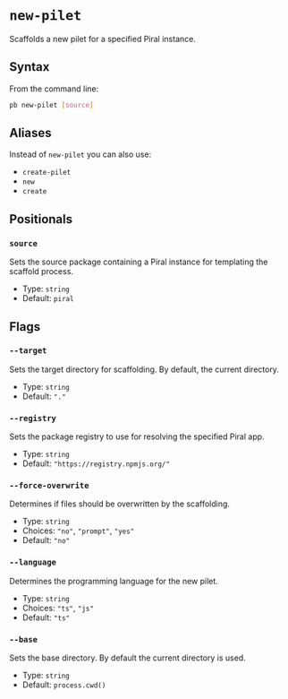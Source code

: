 # `new-pilet`

<!--start:auto-generated-->

Scaffolds a new pilet for a specified Piral instance.

## Syntax

From the command line:

```sh
pb new-pilet [source]
```

## Aliases

Instead of `new-pilet` you can also use:

- `create-pilet`
- `new`
- `create`

## Positionals

### `source`

Sets the source package containing a Piral instance for templating the scaffold process.

- Type: `string`
- Default: `piral`

## Flags

### `--target`

Sets the target directory for scaffolding. By default, the current directory.

- Type: `string`
- Default: `"."`

### `--registry`

Sets the package registry to use for resolving the specified Piral app.

- Type: `string`
- Default: `"https://registry.npmjs.org/"`

### `--force-overwrite`

Determines if files should be overwritten by the scaffolding.

- Type: `string`
- Choices: `"no"`, `"prompt"`, `"yes"`
- Default: `"no"`

### `--language`

Determines the programming language for the new pilet.

- Type: `string`
- Choices: `"ts"`, `"js"`
- Default: `"ts"`

### `--base`

Sets the base directory. By default the current directory is used.

- Type: `string`
- Default: `process.cwd()`

<!--end:auto-generated-->
